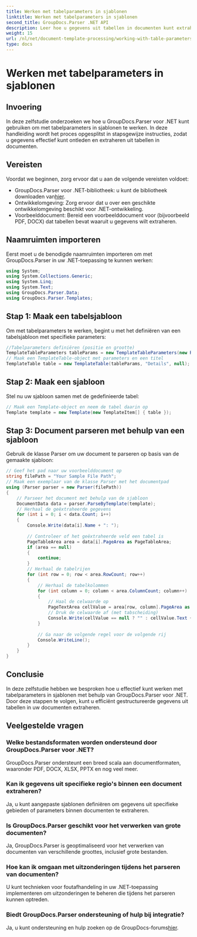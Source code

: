```yaml
---
title: Werken met tabelparameters in sjablonen
linktitle: Werken met tabelparameters in sjablonen
second_title: GroupDocs.Parser .NET API
description: Leer hoe u gegevens uit tabellen in documenten kunt extraheren met GroupDocs.Parser voor .NET. Stapsgewijze handleiding voor het gebruik van tabelparameters.
weight: 15
url: /nl/net/document-template-processing/working-with-table-parameters-in-templates/
type: docs
---
```

# Werken met tabelparameters in sjablonen

## Invoering
In deze zelfstudie onderzoeken we hoe u GroupDocs.Parser voor .NET kunt gebruiken om met tabelparameters in sjablonen te werken. In deze handleiding wordt het proces opgesplitst in stapsgewijze instructies, zodat u gegevens effectief kunt ontleden en extraheren uit tabellen in documenten.
## Vereisten
Voordat we beginnen, zorg ervoor dat u aan de volgende vereisten voldoet:
-  GroupDocs.Parser voor .NET-bibliotheek: u kunt de bibliotheek downloaden van[hier](https://releases.groupdocs.com/parser/net/).
- Ontwikkelomgeving: Zorg ervoor dat u over een geschikte ontwikkelomgeving beschikt voor .NET-ontwikkeling.
- Voorbeelddocument: Bereid een voorbeelddocument voor (bijvoorbeeld PDF, DOCX) dat tabellen bevat waaruit u gegevens wilt extraheren.

## Naamruimten importeren
Eerst moet u de benodigde naamruimten importeren om met GroupDocs.Parser in uw .NET-toepassing te kunnen werken:
```csharp
using System;
using System.Collections.Generic;
using System.Linq;
using System.Text;
using GroupDocs.Parser.Data;
using GroupDocs.Parser.Templates;
```
## Stap 1: Maak een tabelsjabloon
Om met tabelparameters te werken, begint u met het definiëren van een tabelsjabloon met specifieke parameters:
```csharp
//Tabelparameters definiëren (positie en grootte)
TemplateTableParameters tableParams = new TemplateTableParameters(new Rectangle(new Point(35, 320), new Size(530, 55)), null);
// Maak een TemplateTable-object met parameters en een titel
TemplateTable table = new TemplateTable(tableParams, "Details", null);
```
## Stap 2: Maak een sjabloon
Stel nu uw sjabloon samen met de gedefinieerde tabel:
```csharp
// Maak een Template-object en neem de tabel daarin op
Template template = new Template(new TemplateItem[] { table });
```
## Stap 3: Document parseren met behulp van een sjabloon
Gebruik de klasse Parser om uw document te parseren op basis van de gemaakte sjabloon:
```csharp
// Geef het pad naar uw voorbeelddocument op
string filePath = "Your Sample File Path";
// Maak een exemplaar van de klasse Parser met het documentpad
using (Parser parser = new Parser(filePath))
{
    // Parseer het document met behulp van de sjabloon
    DocumentData data = parser.ParseByTemplate(template);
    // Herhaal de geëxtraheerde gegevens
    for (int i = 0; i < data.Count; i++)
    {
        Console.Write(data[i].Name + ": ");
        
        // Controleer of het geëxtraheerde veld een tabel is
        PageTableArea area = data[i].PageArea as PageTableArea;
        if (area == null)
        {
            continue;
        }
        // Herhaal de tabelrijen
        for (int row = 0; row < area.RowCount; row++)
        {
            // Herhaal de tabelkolommen
            for (int column = 0; column < area.ColumnCount; column++)
            {
                // Haal de celwaarde op
                PageTextArea cellValue = area[row, column].PageArea as PageTextArea;
                // Druk de celwaarde af (met tabscheiding)
                Console.Write(cellValue == null ? "" : cellValue.Text + "\t");
            }
            
            // Ga naar de volgende regel voor de volgende rij
            Console.WriteLine();
        }
    }
}
```

## Conclusie
In deze zelfstudie hebben we besproken hoe u effectief kunt werken met tabelparameters in sjablonen met behulp van GroupDocs.Parser voor .NET. Door deze stappen te volgen, kunt u efficiënt gestructureerde gegevens uit tabellen in uw documenten extraheren.

## Veelgestelde vragen
### Welke bestandsformaten worden ondersteund door GroupDocs.Parser voor .NET?
GroupDocs.Parser ondersteunt een breed scala aan documentformaten, waaronder PDF, DOCX, XLSX, PPTX en nog veel meer.
### Kan ik gegevens uit specifieke regio's binnen een document extraheren?
Ja, u kunt aangepaste sjablonen definiëren om gegevens uit specifieke gebieden of parameters binnen documenten te extraheren.
### Is GroupDocs.Parser geschikt voor het verwerken van grote documenten?
Ja, GroupDocs.Parser is geoptimaliseerd voor het verwerken van documenten van verschillende groottes, inclusief grote bestanden.
### Hoe kan ik omgaan met uitzonderingen tijdens het parseren van documenten?
U kunt technieken voor foutafhandeling in uw .NET-toepassing implementeren om uitzonderingen te beheren die tijdens het parseren kunnen optreden.
### Biedt GroupDocs.Parser ondersteuning of hulp bij integratie?
 Ja, u kunt ondersteuning en hulp zoeken op de GroupDocs-forums[hier](https://forum.groupdocs.com/c/parser/17).